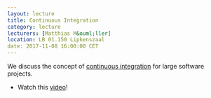 ```yaml
---
layout: lecture
title: Continuous Integration
category: lecture
lecturers: [Matthias M&ouml;ller]
location: LB 01.150 Lipkenszaal 
date: 2017-11-08 16:00:00 CET
---
```


We discuss the concept of [continuous integration] for large software projects.

* Watch this [video](https://www.youtube.com/watch?v=16FI1-d2P4E)!

[continuous integration]: https://en.wikipedia.org/wiki/Continuous_integration
[Matthias M&ouml;ller]: http://ta.twi.tudelft.nl/nw/users/matthias/
